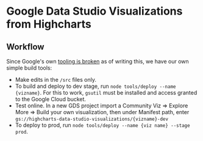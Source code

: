 # Google Data Studio Visualizations from Highcharts

## Workflow

Since Google's own [tooling is broken](https://github.com/googledatastudio/tooling/issues) as
of writing this, we have our own simple build tools:

* Make edits in the `/src` files only.
* To build and deploy to dev stage, run `node tools/deploy --name {vizname}`. For this to work, `gsutil` must be installed and access granted to the Google Cloud bucket.
* Test online. In a new GDS project import a Community Viz => Explore More => Build your own visualization, then under Manifest path, enter `gs://highcharts-data-studio-visualizations/{vizname}-dev`
* To deploy to prod, run `node tools/deploy --name {viz name} --stage prod`.